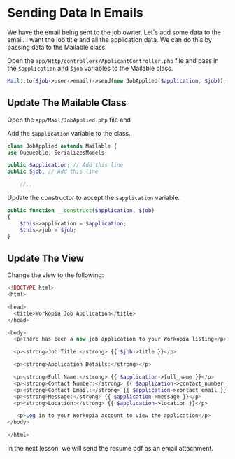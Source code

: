 # Sending Data In Emails

We have the email being sent to the job owner. Let's add some data to the email. I want the job title and all the application data. We can do this by passing data to the Mailable class.

Open the `app/Http/controllers/ApplicantController.php` file and pass in the `$application` and `$job` variables to the Mailable class.

```php
Mail::to($job->user->email)->send(new JobApplied($application, $job));
```

## Update The Mailable Class

Open the `app/Mail/JobApplied.php` file and

Add the `$application` variable to the class.

```php
class JobApplied extends Mailable {
use Queueable, SerializesModels;

public $application; // Add this line
public $job; // Add this line

    //..
```

Update the constructor to accept the `$application` variable.

```php
public function __construct($application, $job)
{
    $this->application = $application;
    $this->job = $job;
}
```

## Update The View

Change the view to the following:

```php
<!DOCTYPE html>
<html>

<head>
  <title>Workopia Job Application</title>
</head>

<body>
  <p>There has been a new job application to your Workopia listing</p>

  <p><strong>Job Title:</strong> {{ $job->title }}</p>

  <p><strong>Application Details:</strong></p>

  <p><strong>Full Name:</strong> {{ $application->full_name }}</p>
  <p><strong>Contact Number:</strong> {{ $application->contact_number }}</p>
  <p><strong>Contact Email:</strong> {{ $application->contact_email }}</p>
  <p><strong>Message:</strong> {{ $application->message }}</p>
  <p><strong>Location:</strong> {{ $application->location }}</p>

   <p>Log in to your Workopia account to view the application</p>
</body>

</html>
```

In the next lesson, we will send the resume pdf as an email attachment.
